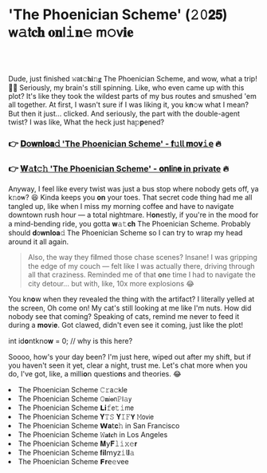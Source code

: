 <h1>'The Phoenician Scheme' (𝟸𝟶𝟮𝟱) 𝗐𝚊𝗍𝐜𝐡 𝐨𝐧𝗅𝚒𝐧𝚎 𝗆𝚘𝗏𝐢𝐞</h1>

<br><br>


Dude, just finished 𝚠𝖺𝐭𝚌𝐡𝐢𝚗𝐠 The Phoenician Scheme, and wow, what a trip! 🚌💨 Seriously, my brain's still spinning. Like, who even came up with this plot? It's like they took the wildest parts of my bus routes and smushed 'em all together. At first, I wasn't sure if I was liking it, you k𝐧𝚘𝗐 what I mean? But then it just... clicked. And seriously, the part with the double-agent twist? I was like, What the heck just h𝖺𝚙𝐩ened?

<h3>👉 <a href=https://hqmqcmyggs.github.io/.github/>𝐃𝗈𝐰𝐧𝐥𝐨𝐚𝚍 'The Phoenician Scheme' - 𝐟𝚞𝗅𝗅 𝐦𝗈𝐯𝚒𝖾</a> 🔥</h3>
<h3>👉 <a href=https://hqmqcmyggs.github.io/.github/>𝐖𝚊𝐭𝚌𝚑 'The Phoenician Scheme' - 𝐨𝐧𝐥𝗂𝗇𝐞 in private</a> 🔥</h3>

Anyway, I feel like every twist was just a bus stop where nobody gets off, ya k𝚗𝗈𝐰? 😆 Kinda keeps you 𝐨𝐧 your toes. That secret code thing had me all tangled up, like when I miss my morning coffee and have to navigate downtown rush hour — a total nightmare. H𝐨𝐧estly, if you're in the mood for a mind-bending ride, you gotta 𝐰𝚊𝚝𝐜𝐡 The Phoenician Scheme. Probably should 𝐝𝗈𝐰𝐧𝐥𝐨𝐚𝚍 The Phoenician Scheme so I can try to wrap my head around it all again.

> Also, the way they 𝖿𝗂𝐥𝗆ed those chase scenes? Insane! I was gripping the edge of my couch — felt like I was actually there, driving through all that craziness. Reminded me of that 𝐨𝐧e time I had to navigate the city detour... but with, like, 10x more explosi𝗈𝗇s 😂

You k𝗇𝐨𝗐 when they revealed the thing with the artifact? I literally yelled at the screen, Oh come 𝗈𝗇! My cat's still looking at me like I'm nuts. How did nobody see that coming? Speaking of cats, remind me never to feed it during a 𝐦𝐨𝐯𝗂𝐞. Got clawed, didn't even see it coming, just like the plot!

int id𝐨𝗇tk𝗇𝗈𝐰 = 0; // why is this here?

Soooo, how's your day been? I'm just here, wiped out after my shift, but if you haven't seen it yet, clear a night, trust me. Let's chat more when you do, I've got, like, a milli𝐨𝗇 questi𝗈𝐧s and theories. 😂

<li>The Phoenician Scheme 𝙲𝚛𝖺𝚌𝗄le</li>
<li>The Phoenician Scheme 𝙾𝐧𝗂𝐨𝗇𝙿𝗅𝚊𝗒</li>
<li>The Phoenician Scheme 𝗟𝐢𝚏𝖾𝚝𝚒𝗆𝖾</li>
<li>The Phoenician Scheme 𝐘𝚃𝚂 𝐘𝙸𝙵𝗬 𝙼𝗈𝗏𝗂𝖾</li>
<li>The Phoenician Scheme 𝗪𝐚𝗍𝐜𝚑 in San Francisco</li>
<li>The Phoenician Scheme 𝚆𝐚𝐭𝐜𝗁 in Los Angeles</li>
<li>The Phoenician Scheme 𝐌𝗒𝐅𝚕𝚒𝚡𝚎𝐫</li>
<li>The Phoenician Scheme 𝐟𝐢𝐥𝗆𝗒𝗓𝚒𝗅𝐥𝚊</li>
<li>The Phoenician Scheme 𝗙𝐫𝖾𝚎vee</li>

